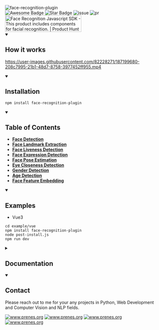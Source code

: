 <img alt="face-recognition-plugin" src="https://user-images.githubusercontent.com/82228271/189939016-31a42f24-e1f2-40c6-b095-c6a8345f09a6.png">

<div align="left">
<img src="https://cdn.rawgit.com/sindresorhus/awesome/d7305f38d29fed78fa85652e3a63e154dd8e8829/media/badge.svg" alt="Awesome Badge"/>
<img src="https://img.shields.io/static/v1?label=%F0%9F%8C%9F&message=If%20Useful&style=style=flat&color=BC4E99" alt="Star Badge"/>
<img src="https://img.shields.io/github/issues/genderev/assassin" alt="issue"/>
<img src="https://img.shields.io/github/issues-pr/genderev/assassin" alt="pr"/>
<a href="https://www.producthunt.com/posts/face-recognition-javascript-sdk?utm_source=badge-featured&utm_medium=badge&utm_souce=badge-face&#0045;recognition&#0045;javascript&#0045;sdk" target="_blank"><img src="https://api.producthunt.com/widgets/embed-image/v1/featured.svg?post_id=357308&theme=light" alt="Face&#0032;Recognition&#0032;Javascript&#0032;SDK - This&#0032;product&#0032;includes&#0032;components&#0032;for&#0032;facial&#0032;recognition&#0046; | Product Hunt" style="width: 250px; height: 54px;" width="250" height="54" /></a>
</div>

<details open>
<summary><h2>How it works</h2></summary>

https://user-images.githubusercontent.com/82228271/187199680-208c7995-21b1-48d7-8758-3977452ff955.mp4

</details>

<details open>
<summary><h2>Installation</h2></summary>

```bash
npm install face-recognition-plugin
```

</details>

<details open>
<summary><h2>Table of Contents</h2></summary>

* **[Face Detection](#face-detection)**
* **[Face Landmark Extraction](#face-landmark-extraction)**
* **[Face Liveness Detection](#face-expression-detection)**
* **[Face Expression Detection](#face-expression-detection)**
* **[Face Pose Estimation](#face-pose-estimation)**
* **[Eye Closeness Detection](#eye-closeness-detection)**
* **[Gender Detection](#gender-detection)**
* **[Age Detection](#age-detection)**
* **[Face Feature Embedding](#face-recognition)**

</details>

<details open>
<summary><h2>Examples</h2></summary>

- Vue3

```
cd example/vue
npm install face-recognition-plugin
node post-install.js
npm run dev
```

</details>

<details>
<summary><h2>Documentation</h2></summary>

Here are some useful documentation

<a name="face-detection"></a>
### Face Detection
Load detection model
```
loadDetectionModel()
```
Detect face in the image
```
detectFace(session, canvas_id)
```

<a name="face-landmark-extraction"></a>
### Face Landmark Extraction
Load landmark extraction model
```
loadLandmarkModel()
```
Extract face landmark in the image using detection result
```
predictLandmark(session, canvas_id, bbox)
```

<a name="face-liveness-detection"></a>
### Face Liveness Detection
Load liveness detection model
```
loadLivenessModel()
```
Detect face liveness in the image using detection result. (Anti-spoofing)
```
predictLiveness(session, canvas_id, bbox)
```

<a name="face-expression-detection"></a>
### Face Expression Detection
Load expression detection model
```
loadExpressionModel()
```
Detect face expression
```
predictExpression(session, canvas_id, bbox)
```

<a name="face-pose-estimation"></a>
### Face Pose Estimation
Load pose estimation model
```
loadPoseModel()
```
Predict facial pose
```
predictPose(session, canvas_id, bbox, question)
```

<a name="eye-closeness-detection"></a>
### Eye Closeness Detection
Load eye closeness model
```
loadEyeModel()
```
Predict eye closeness
```
predictEye(session, canvas_id, landmark)
```

<a name="gender-detection"></a>
### Gender Detection
Load gender detection model
```
loadGenderModel()
```
Predict gender using face image
```
predictGender(session, canvas_id, landmark)
```

<a name="age-detection"></a>
### Age Detection
Load age detection model
```
loadAgeModel()
```
Predict age using face image
```
predictAge(session, canvas_id, landmark)
```

<a name="face-recognition"></a>
### Face Recognition
Load feature extraction model
```
loadFeatureModel()
```
Extract face feature vector in 512 dimension
```
extractFeature(session, canvas_id, landmarks)
```

</details>

<details open>
<summary><h2>Contact</h2></summary>

Please reach out to me for your any projects in Python, Web Development and Computer Vision and NLP fields.
<div align="left">
<a target="_blank" href="https://t.me/jareddean"><img src="https://img.shields.io/badge/telegram-prenes-green.svg?logo=telegram " alt="www.prenes.org"></a>
<a target="_blank" href="https://wa.me/+14422295661"><img src="https://img.shields.io/badge/whatsapp-prenes-green.svg?logo=whatsapp " alt="www.prenes.org"></a>
<a target="_blank" href="https://join.slack.com/t/prenes/shared_invite/zt-1cx925fip-vL4nKJN64XBMbx8vdwHP7Q"><img src="https://img.shields.io/badge/slack-prenes-green.svg?logo=slack " alt="www.prenes.org"></a>
<a target="_blank" href="skype:live:.cid.4b536a6c3cc88a8c?chat"><img src="https://img.shields.io/badge/skype-prenes-green.svg?logo=skype " alt="www.prenes.org"></a>
</div>

</details>

